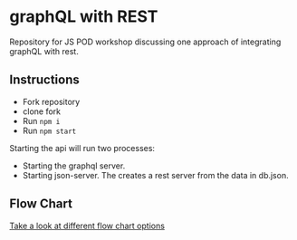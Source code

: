 # graphQL with REST
Repository for JS POD workshop discussing one approach of integrating graphQL with rest.

## Instructions
* Fork repository
* clone fork
* Run `npm i`
* Run `npm start`

Starting the api will run two processes:
* Starting the graphql server.
* Starting json-server. The creates a rest server from the data in db.json.

## Flow Chart
[Take a look at different flow chart options](https://drive.google.com/file/d/1q4lQyCDznP0jJme3gJpEUeU4yue1LZbZ/view?usp=sharing)
